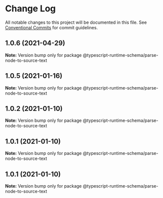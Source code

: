 # Change Log

All notable changes to this project will be documented in this file.
See [Conventional Commits](https://conventionalcommits.org) for commit guidelines.

## 1.0.6 (2021-04-29)

**Note:** Version bump only for package @typescript-runtime-schema/parse-node-to-source-text





## 1.0.5 (2021-01-16)

**Note:** Version bump only for package @typescript-runtime-schema/parse-node-to-source-text





## 1.0.2 (2021-01-10)

**Note:** Version bump only for package @typescript-runtime-schema/parse-node-to-source-text





## 1.0.1 (2021-01-10)

**Note:** Version bump only for package @typescript-runtime-schema/parse-node-to-source-text





## 1.0.1 (2021-01-10)

**Note:** Version bump only for package @typescript-runtime-schema/parse-node-to-source-text
